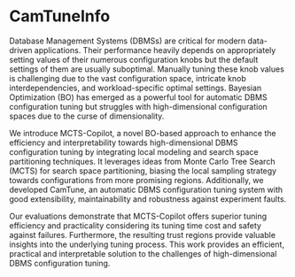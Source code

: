 # CamTuneInfo

Database Management Systems (DBMSs) are critical for modern data-driven applications. Their performance heavily depends on appropriately setting values of their numerous configuration knobs but the default settings of them are usually suboptimal. Manually tuning these knob values is challenging due to the vast configuration space, intricate knob interdependencies, and workload-specific optimal settings. Bayesian Optimization (BO) has emerged as a powerful tool for automatic DBMS configuration tuning but struggles with high-dimensional configuration spaces due to the curse of dimensionality.

We introduce MCTS-Copilot, a novel BO-based approach to enhance the efficiency and interpretability towards high-dimensional DBMS configuration tuning by integrating local modeling and search space partitioning techniques. It leverages ideas from Monte Carlo Tree Search (MCTS) for search space partitioning, biasing the local sampling strategy towards configurations from more promising regions. Additionally, we developed CamTune, an automatic DBMS configuration tuning system with good extensibility, maintainability and robustness against experiment faults.

Our evaluations demonstrate that MCTS-Copilot offers superior tuning efficiency and practicality considering its tuning time cost and safety against failures. Furthermore, the resulting trust regions provide valuable insights into the underlying tuning process. This work provides an efficient, practical and interpretable solution to the challenges of high-dimensional DBMS configuration tuning.
